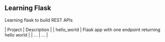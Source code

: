 ## Learning Flask
Learning flask to build REST APIs

| Project | Description |
| hello_world | Flask app with one endpoint returning hello world |
| ... | ... |